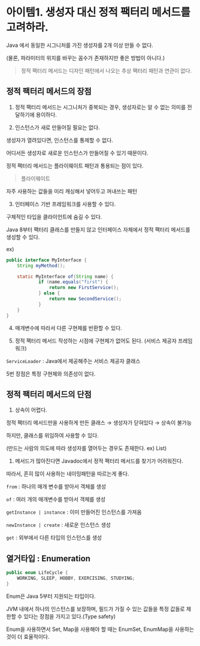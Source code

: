 # 아이템1. 생성자 대신 정적 팩터리 메서드를 고려하라.

Java 에서 동일한 시그니처를 가진 생성자를 2개 이상 만들 수 없다.

(물론, 파라미터의 위치를 바꾸는 꼼수가 존재하지만 좋은 방법이 아니다.)

> 정적 팩터리 메서드는 디자인 패턴에서 나오는 추상 팩터리 패턴과 연관이 없다.

## 정적 팩터리 메서드의 장점

1. 정적 팩터리 메서드는 시그니처가 중복되는 경우, 생성자로는 알 수 없는 의미를 전달하기에 용이하다.

2. 인스턴스가 새로 만들어질 필요는 없다.

생성자가 열려있다면, 인스턴스를 통제할 수 없다.

어디서든 생성자로 새로운 인스턴스가 만들어질 수 있기 때문이다.

정적 팩터리 메서드는 플라이웨이트 패턴과 통용되는 점이 있다.

> 플라이웨이트

자주 사용하는 값들을 미리 캐싱해서 넣어두고 꺼내쓰는 패턴

3. 인터페이스 기반 프레임워크를 사용할 수 있다.

구체적인 타입을 클라이언트에 숨길 수 있다.

Java 8부터 팩터리 클래스를 만들지 않고 인터페이스 자체에서 정적 팩터리 메서드를 생성할 수 있다.

ex)

```java
public interface MyInterface {
	String myMethod();

	static MyInterface of(String name) {
			if (name.equals("first") {
				return new FirstService();
			} else {
				return new SecondService();
			}
	}
}
```

4. 매개변수에 따라서 다른 구현체를 반환할 수 있다.

5. 정적 팩터리 메서드 작성하는 시점에 구현체가 없어도 된다. (서비스 제공자 프레임워크)

`ServiceLoader` : Java에서 제공해주는 서비스 제공자 클래스

5번 장점은 특정 구현체와 의존성이 없다.

## 정적 팩터리 메서드의 단점

1. 상속이 어렵다.

정적 팩터리 메서드만을 사용하게 만든 클래스 → 생성자가 닫혀있다 → 상속이 불가능

하지만, 클래스를 위임하여 사용할 수 있다.

(만드는 사람의 의도에 따라 생성자를 열어두는 경우도 존재한다. ex) List)

1. 메서드가 많아진다면 Javadoc에서 정적 팩터리 메서드를 찾기가 어려워진다.

따라서, 흔히 많이 사용하는 네이밍패턴을 따르는게 좋다.

`from` : 하나의 매개 변수를 받아서 객체를 생성

`of` : 여러 개의 매개변수를 받아서 객체를 생성

`getInstance | instance` : 이미 만들어진 인스턴스를 가져옴

`newInstance | create` : 새로운 인스턴스 생성

`get` : 외부에서 다른 타입의 인스턴스를 생성

## 열거타입 : Enumeration

```java
public enum LifeCycle {
	WORKING, SLEEP, HOBBY, EXERCISING, STUDYING;
}
```

Enum은 Java 5부터 지원되는 타입이다.

JVM 내에서 하나의 인스턴스를 보장하며, 필드가 가질 수 있는 값들을 특정 값들로 제한할 수 있다는 장점을 가지고 있다.(Type safety)

Enum을 사용하면서 Set, Map을 사용해야 할 때는 EnumSet, EnumMap을 사용하는 것이 더 효율적이다.

